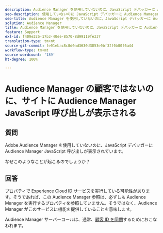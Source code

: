 ```yaml
---
description: Audience Manager を使用していないのに、JavaScript デバッガーに Audience Manager JavaScript 呼び出しが表示されています。なぜですか？
seo-description: 使用していないのに JavaScript デバッガーに Audience Manager JavaScript 呼び出しが表示されています。なぜですか？
seo-title: Audience Manager を使用していないのに、JavaScript デバッガーに Audience Manager JavaScript 呼び出しが表示されています。なぜですか？
solution: Audience Manager
title: Audience Manager を使用していないのに、JavaScript デバッガーに Audience Manager JavaScript 呼び出しが表示されています。なぜですか？
feature: Support
exl-id: f409e326-17b3-40ee-8570-8d99119fe337
translation-type: tm+mt
source-git-commit: fe01ebac8c0d0ad3630d3853e0bf32f0b00f6a44
workflow-type: tm+mt
source-wordcount: '189'
ht-degree: 100%

---
```


# Audience Manager の顧客ではないのに、サイトに Audience Manager JavaScript 呼び出しが表示される

## 質問

Adobe Audience Manager を使用していないのに、JavaScript デバッガーに Audience Manager JavaScript 呼び出しが表示されています。

なぜこのようなことが起こるのでしょうか？

## 回答

プロパティで [Experience Cloud ID サービス](https://docs.adobe.com/content/help/ja-JP/id-service/using/home.html)を実行している可能性があります。そうであれば、この Audience Manager 参照は、必ずしも Audience Manager を実行するプロパティを参照していません。そうではなく、Audience Manager がこのサービスに機能を提供していることを意味します。

Audience Manager サーバーコールは、通常、[顧客 ID を同期](https://docs.adobe.com/content/help/ja-JP/id-service/using/id-service-api/methods/setcustomerids.html)するためにおこなわれます。
